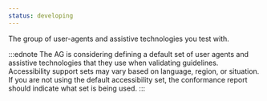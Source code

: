 ```yaml
---
status: developing
---
```


The group of user-agents and assistive technologies you test with.

:::ednote
The AG is considering defining a default set of user agents and assistive technologies that they use when validating guidelines.
Accessibility support sets may vary based on language, region, or situation.
If you are not using the default accessibility set, the conformance report should indicate what set is being used.
:::
